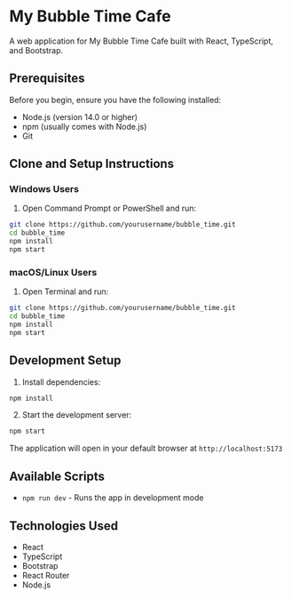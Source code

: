 # My Bubble Time Cafe

A web application for My Bubble Time Cafe built with React, TypeScript, and Bootstrap.

## Prerequisites

Before you begin, ensure you have the following installed:
- Node.js (version 14.0 or higher)
- npm (usually comes with Node.js)
- Git

## Clone and Setup Instructions

### Windows Users

1. Open Command Prompt or PowerShell and run:
```bash
git clone https://github.com/yourusername/bubble_time.git
cd bubble_time
npm install
npm start
```

### macOS/Linux Users

1. Open Terminal and run:
```bash
git clone https://github.com/yourusername/bubble_time.git
cd bubble_time
npm install
npm start
```

## Development Setup

1. Install dependencies:
```bash
npm install
```

2. Start the development server:
```bash
npm start
```

The application will open in your default browser at `http://localhost:5173`

## Available Scripts

- `npm run dev` - Runs the app in development mode

## Technologies Used

- React
- TypeScript
- Bootstrap
- React Router
- Node.js
